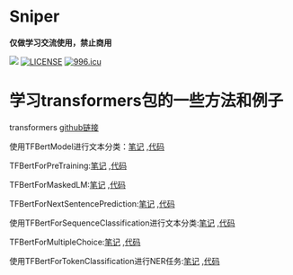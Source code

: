 # Sniper

**仅做学习交流使用，禁止商用**

<a href="https://github.com/pnoker/iot-dc3/blob/master/LICENSE"><img src="https://img.shields.io/github/license/pnoker/iot-dc3.svg"></a>
[![LICENSE](https://img.shields.io/badge/license-Anti%20996-blue.svg)](https://github.com/996icu/996.ICU/blob/master/LICENSE)
<a href="https://996.icu"><img src="https://img.shields.io/badge/link-996.icu-red.svg" alt="996.icu" /></a>


# 学习transformers包的一些方法和例子

transformers [github链接](https://github.com/huggingface/transformers)

使用TFBertModel进行文本分类：[笔记](http://www.sniper97.cn/index.php/note/deep-learning/transformers/3629/)
,[代码](https://github.com/Sniper970119/ExampleForTransformers/tree/master/TFBertModel)

TFBertForPreTraining:[笔记](http://www.sniper97.cn/index.php/note/deep-learning/transformers/3640/)
,[代码](https://github.com/Sniper970119/ExampleForTransformers/tree/master/TFBertForPreTraining)

TFBertForMaskedLM:[笔记](http://www.sniper97.cn/index.php/note/deep-learning/transformers/3658/)
,[代码](https://github.com/Sniper970119/ExampleForTransformers/tree/master/TFBertForMaskedLM)

TFBertForNextSentencePrediction:[笔记](http://www.sniper97.cn/index.php/note/deep-learning/transformers/3665/)
,[代码](https://github.com/Sniper970119/ExampleForTransformers/tree/master/TFBertForNextSentencePrediction)

使用TFBertForSequenceClassification进行文本分类:[笔记](http://www.sniper97.cn/index.php/note/deep-learning/transformers/3673/)
,[代码](https://github.com/Sniper970119/ExampleForTransformers/tree/master/TFBertForSequenceClassification)

TFBertForMultipleChoice:[笔记](http://www.sniper97.cn/index.php/note/deep-learning/transformers/3681/)
,[代码](https://github.com/Sniper970119/ExampleForTransformers/tree/master/TFBertForMultipleChoice)

使用TFBertForTokenClassification进行NER任务:[笔记](http://www.sniper97.cn/index.php/note/deep-learning/transformers/3685/)
,[代码](https://github.com/Sniper970119/ExampleForTransformers/tree/master/TFBertForTokenClassification)

